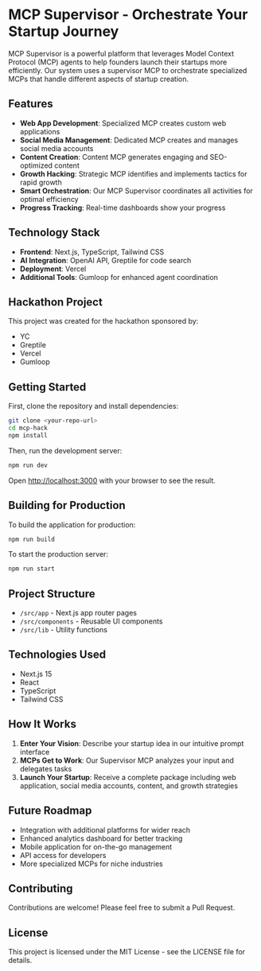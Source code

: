 # MCP Supervisor - Orchestrate Your Startup Journey

MCP Supervisor is a powerful platform that leverages Model Context Protocol (MCP) agents to help founders launch their startups more efficiently. Our system uses a supervisor MCP to orchestrate specialized MCPs that handle different aspects of startup creation.

## Features

- **Web App Development**: Specialized MCP creates custom web applications
- **Social Media Management**: Dedicated MCP creates and manages social media accounts
- **Content Creation**: Content MCP generates engaging and SEO-optimized content
- **Growth Hacking**: Strategic MCP identifies and implements tactics for rapid growth
- **Smart Orchestration**: Our MCP Supervisor coordinates all activities for optimal efficiency
- **Progress Tracking**: Real-time dashboards show your progress

## Technology Stack

- **Frontend**: Next.js, TypeScript, Tailwind CSS
- **AI Integration**: OpenAI API, Greptile for code search
- **Deployment**: Vercel
- **Additional Tools**: Gumloop for enhanced agent coordination

## Hackathon Project

This project was created for the hackathon sponsored by:
- YC
- Greptile
- Vercel
- Gumloop

## Getting Started

First, clone the repository and install dependencies:

```bash
git clone <your-repo-url>
cd mcp-hack
npm install
```

Then, run the development server:

```bash
npm run dev
```

Open [http://localhost:3000](http://localhost:3000) with your browser to see the result.

## Building for Production

To build the application for production:

```bash
npm run build
```

To start the production server:

```bash
npm run start
```

## Project Structure

- `/src/app` - Next.js app router pages
- `/src/components` - Reusable UI components
- `/src/lib` - Utility functions

## Technologies Used

- Next.js 15
- React
- TypeScript
- Tailwind CSS

## How It Works

1. **Enter Your Vision**: Describe your startup idea in our intuitive prompt interface
2. **MCPs Get to Work**: Our Supervisor MCP analyzes your input and delegates tasks
3. **Launch Your Startup**: Receive a complete package including web application, social media accounts, content, and growth strategies

## Future Roadmap

- Integration with additional platforms for wider reach
- Enhanced analytics dashboard for better tracking
- Mobile application for on-the-go management
- API access for developers
- More specialized MCPs for niche industries

## Contributing

Contributions are welcome! Please feel free to submit a Pull Request.

## License

This project is licensed under the MIT License - see the LICENSE file for details. 